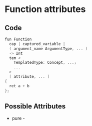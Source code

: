 # Function attributes

## Code

```cpp
fun Function
  cap | captured_variable |
  ( argument_name ArgumentType, ... )
  -> Int
  tem <
    TemplatedType: Concept, ...;
    ...
  >
  [ attribute, ... ]
{
  ret a + b
};

```

## Possible Attributes

- pure - 
